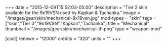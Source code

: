 +++
date = "2015-12-09T15:52:03-05:00"
description = "Tier 3 skin available for the 9x19VSN used by Kapkan & Tachanka."
image = "/images/gear/skin/mechanical-9x19vsn.jpg"
mod-types = "skin"
tags = ["skin","Tier 3","9x19VSN","Kapkan","Tachanka"]
title = "Mechanical"
thumbnail = "/images/gear/skin/mechanical-th.png"
type = "weapon-mod"

[cost]
  renown = "12000"
  credits = "320"
  units = ""
+++
